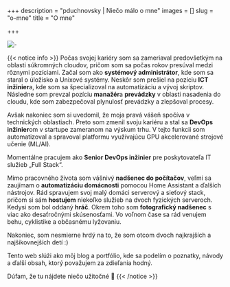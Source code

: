 +++
description = "pduchnovsky | Niečo málo o mne"
images = []
slug = "o-mne"
title = "O mne"

+++

![-](photos/pc.jpg "tu čarujem")

{{< notice info >}}
Počas svojej kariéry som sa zameriaval predovšetkým na oblasti súkromných cloudov, pričom som sa počas rokov presúval medzi rôznymi pozíciami. Začal som ako **systémový administrátor**, kde som sa staral o úložisko a Unixové systémy. Neskôr som prešiel na pozíciu **ICT inžinier**a, kde som sa špecializoval na automatizáciu a vývoj skriptov. Následne som prevzal pozíciu **manažér**a **prevádzky** v oblasti nasadenia do cloudu, kde som zabezpečoval plynulosť prevádzky a zlepšoval procesy.

Avšak nakoniec som si uvedomil, že moja pravá vášeň spočíva v technických oblastiach. Preto som zmenil svoju kariéru a stal sa **DevOps inžinier**om v startupe zameranom na výskum trhu. V tejto funkcii som automatizoval a spravoval platformu využívajúcu GPU akcelerované strojové učenie (ML/AI).

Momentálne pracujem ako **Senior DevOps inžinier** pre poskytovateľa IT služieb „Full Stack“.

Mimo pracovného života som vášnivý **nadšenec do počítačov**, veľmi sa zaujímam o **automatizáciu domácnosti** pomocou Home Assistant a ďalších nástrojov. Rád spravujem svoj malý domáci serverový a sieťový stack, pričom si sám **hostujem** niekoľko služieb na dvoch fyzických serveroch. Kedysi som bol oddaný **hráč**. Okrem toho som **fotografický nadšenec** s viac ako desaťročnými skúsenosťami. Vo voľnom čase sa rád venujem behu, cyklistike a občasnému lyžovaniu.

Nakoniec, som nesmierne hrdý na to, že som otcom dvoch najkrajších a najšikovnejších detí :)

Tento web slúži ako môj blog a portfólio, kde sa podelím o poznatky, návody a ďalší obsah, ktorý považujem za zdieľania hodný.

Dúfam, že tu nájdete niečo užitočné 🌟
{{< /notice >}}
